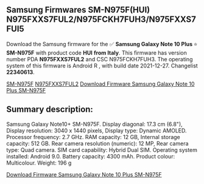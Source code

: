 <h2>Samsung Firmwares SM-N975F(HUI) N975FXXS7FUL2/N975FCKH7FUH3/N975FXXS7FUI5</h2>
Download the Samsung firmware for the ✅ <strong>Samsung Galaxy Note 10 Plus </strong> ⭐ <strong>SM-N975F</strong> with product code <strong>HUI</strong> <strong> from Italy</strong>. This firmware has version number PDA <strong>N975FXXS7FUL2</strong> and CSC N975FCKH7FUH3. The operating system of this firmware is Android R , with build date 2021-12-27. Changelist <strong>22340613</strong>.

[SM-N975F](https://samfirm.shop/samsung/model/SM-N975F)
[N975FXXS7FUL2](https://samfirm.shop/samsung/pda/N975FXXS7FUL2)
[Download Firmware Samsung Galaxy Note 10 Plus SM-N975F](https://samfirm.shop/samsung/firmware/485486)
<h2>Summary description:</h2>
<p>Samsung Galaxy Note10+ SM-N975F. Display diagonal: 17.3 cm (6.8"), Display resolution: 3040 x 1440 pixels, Display type: Dynamic AMOLED. Processor frequency: 2.7 GHz. RAM capacity: 12 GB, Internal storage capacity: 512 GB. Rear camera resolution (numeric): 12 MP, Rear camera type: Quad camera. SIM card capability: Hybrid Dual SIM. Operating system installed: Android 9.0. Battery capacity: 4300 mAh. Product colour: Multicolour. Weight: 196 g</p>


[Download Firmware Samsung Galaxy Note 10 Plus SM-N975F](https://samfirm.shop/samsung/firmware/485486)
